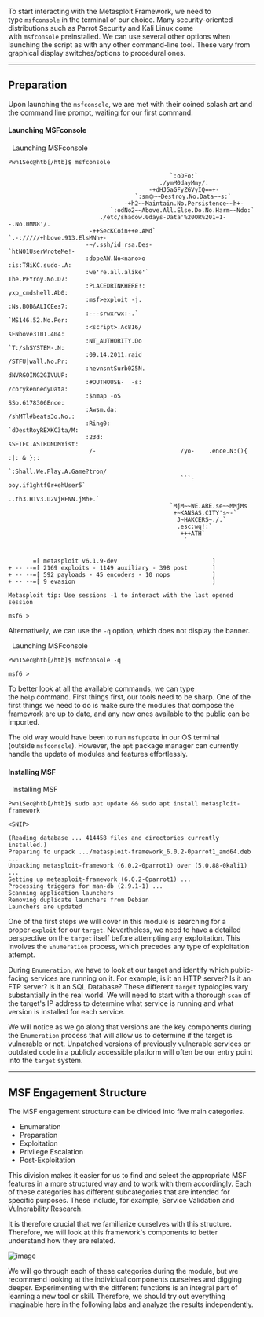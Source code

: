 To start interacting with the Metasploit Framework, we need to type `msfconsole` in the terminal of our choice. Many security-oriented distributions such as Parrot Security and Kali Linux come with `msfconsole` preinstalled. We can use several other options when launching the script as with any other command-line tool. These vary from graphical display switches/options to procedural ones.

---

## Preparation

Upon launching the `msfconsole`, we are met with their coined splash art and the command line prompt, waiting for our first command.

#### Launching MSFconsole

  Launching MSFconsole

```shell
Pwn1Sec@htb[/htb]$ msfconsole
                                                  
                                              `:oDFo:`                            
                                           ./ymM0dayMmy/.                          
                                        -+dHJ5aGFyZGVyIQ==+-                    
                                    `:sm⏣~~Destroy.No.Data~~s:`                
                                 -+h2~~Maintain.No.Persistence~~h+-              
                             `:odNo2~~Above.All.Else.Do.No.Harm~~Ndo:`          
                          ./etc/shadow.0days-Data'%20OR%201=1--.No.0MN8'/.      
                       -++SecKCoin++e.AMd`       `.-://///+hbove.913.ElsMNh+-    
                      -~/.ssh/id_rsa.Des-                  `htN01UserWroteMe!-  
                      :dopeAW.No<nano>o                     :is:TЯiKC.sudo-.A:  
                      :we're.all.alike'`                     The.PFYroy.No.D7:  
                      :PLACEDRINKHERE!:                      yxp_cmdshell.Ab0:    
                      :msf>exploit -j.                       :Ns.BOB&ALICEes7:    
                      :---srwxrwx:-.`                        `MS146.52.No.Per:    
                      :<script>.Ac816/                        sENbove3101.404:    
                      :NT_AUTHORITY.Do                        `T:/shSYSTEM-.N:    
                      :09.14.2011.raid                       /STFU|wall.No.Pr:    
                      :hevnsntSurb025N.                      dNVRGOING2GIVUUP:    
                      :#OUTHOUSE-  -s:                       /corykennedyData:    
                      :$nmap -oS                              SSo.6178306Ence:    
                      :Awsm.da:                            /shMTl#beats3o.No.:    
                      :Ring0:                             `dDestRoyREXKC3ta/M:    
                      :23d:                               sSETEC.ASTRONOMYist:    
                       /-                        /yo-    .ence.N:(){ :|: & };:    
                                                 `:Shall.We.Play.A.Game?tron/    
                                                 ```-ooy.if1ghtf0r+ehUser5`    
                                               ..th3.H1V3.U2VjRFNN.jMh+.`          
                                              `MjM~~WE.ARE.se~~MMjMs              
                                               +~KANSAS.CITY's~-`                  
                                                J~HAKCERS~./.`                    
                                                .esc:wq!:`                        
                                                 +++ATH`                            
                                                  `


       =[ metasploit v6.1.9-dev                           ]
+ -- --=[ 2169 exploits - 1149 auxiliary - 398 post       ]
+ -- --=[ 592 payloads - 45 encoders - 10 nops            ]
+ -- --=[ 9 evasion                                       ]

Metasploit tip: Use sessions -1 to interact with the last opened session

msf6 > 
```

Alternatively, we can use the `-q` option, which does not display the banner.

  Launching MSFconsole

```shell
Pwn1Sec@htb[/htb]$ msfconsole -q

msf6 > 
```

To better look at all the available commands, we can type the `help` command. First things first, our tools need to be sharp. One of the first things we need to do is make sure the modules that compose the framework are up to date, and any new ones available to the public can be imported.

The old way would have been to run `msfupdate` in our OS terminal (outside `msfconsole`). However, the `apt` package manager can currently handle the update of modules and features effortlessly.

#### Installing MSF

  Installing MSF

```shell
Pwn1Sec@htb[/htb]$ sudo apt update && sudo apt install metasploit-framework

<SNIP>

(Reading database ... 414458 files and directories currently installed.)
Preparing to unpack .../metasploit-framework_6.0.2-0parrot1_amd64.deb ...
Unpacking metasploit-framework (6.0.2-0parrot1) over (5.0.88-0kali1) ...
Setting up metasploit-framework (6.0.2-0parrot1) ...
Processing triggers for man-db (2.9.1-1) ...
Scanning application launchers
Removing duplicate launchers from Debian
Launchers are updated
```

One of the first steps we will cover in this module is searching for a proper `exploit` for our `target`. Nevertheless, we need to have a detailed perspective on the `target` itself before attempting any exploitation. This involves the `Enumeration` process, which precedes any type of exploitation attempt.

During `Enumeration`, we have to look at our target and identify which public-facing services are running on it. For example, is it an HTTP server? Is it an FTP server? Is it an SQL Database? These different `target` typologies vary substantially in the real world. We will need to start with a thorough `scan` of the target's IP address to determine what service is running and what version is installed for each service.

We will notice as we go along that versions are the key components during the `Enumeration` process that will allow us to determine if the target is vulnerable or not. Unpatched versions of previously vulnerable services or outdated code in a publicly accessible platform will often be our entry point into the `target` system.

---

## MSF Engagement Structure

The MSF engagement structure can be divided into five main categories.

- Enumeration
- Preparation
- Exploitation
- Privilege Escalation
- Post-Exploitation

This division makes it easier for us to find and select the appropriate MSF features in a more structured way and to work with them accordingly. Each of these categories has different subcategories that are intended for specific purposes. These include, for example, Service Validation and Vulnerability Research.

It is therefore crucial that we familiarize ourselves with this structure. Therefore, we will look at this framework's components to better understand how they are related.

![image](https://academy.hackthebox.com/storage/modules/39/S04_SS03.png)

We will go through each of these categories during the module, but we recommend looking at the individual components ourselves and digging deeper. Experimenting with the different functions is an integral part of learning a new tool or skill. Therefore, we should try out everything imaginable here in the following labs and analyze the results independently.

